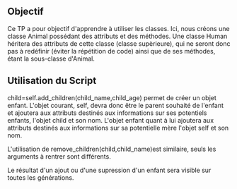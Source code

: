 ## Objectif
Ce TP a pour objectif d'apprendre à utiliser les classes. 
Ici, nous créons une classe Animal possédant des attributs et des méthodes. 
Une classe Human héritera des attributs de cette classe (classe supèrieure), qui ne seront donc pas à redéfinir (éviter la répétition de code) ainsi que de ses méthodes, étant la sous-classe 
d'Animal.

## Utilisation du Script
child=self.add_children(child_name,child_age) permet de créer un objet enfant. L'objet courant, self, devra donc être le parent souhaité de l'enfant et ajoutera aux attributs destinés aux 
informations sur ses potentiels enfants, l'objet child et son nom. L'objet enfant quant à lui ajoutera aux attributs destinés aux informations sur sa potentielle mère l'objet self et son nom.

L'utilisation de remove_children(child,child_name)est similaire, seuls les arguments à rentrer sont différents.

Le résultat d'un ajout ou d'une supression d'un enfant sera visible sur toutes les générations.  

 
